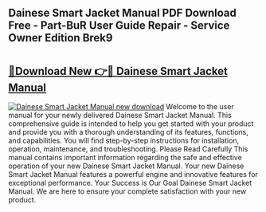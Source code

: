 ## Dainese Smart Jacket Manual PDF Download Free - Part-BuR User Guide Repair - Service Owner Edition Brek9

# <h2><a href="http://cf24604.oget.top/?id=Dainese+Smart+Jacket+Manual">🔗Download New 👉🔴 Dainese Smart Jacket Manual</a></h2>

[![Dainese Smart Jacket Manual new download](https://i.imgur.com/5g1atiW.png)](http://cf24604.oget.top/?id=Dainese+Smart+Jacket+Manual)
Welcome to the user manual for your newly delivered Dainese Smart Jacket Manual. This comprehensive guide is intended to help you get started with your product and provide you with a thorough understanding of its features, functions, and capabilities. You will find step-by-step instructions for installation, operation, maintenance, and troubleshooting. Please Read Carefully This manual contains important information regarding the safe and effective operation of your new Dainese Smart Jacket Manual. Your new Dainese Smart Jacket Manual features a powerful engine and innovative features for exceptional performance. Your Success is Our Goal Dainese Smart Jacket Manual. We are here to ensure your complete satisfaction with your new product.
